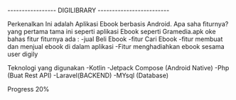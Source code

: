 ----------------- DIGILIBRARY -------------------------


Perkenalkan Ini adalah Aplikasi Ebook berbasis Android. Apa saha fiturnya?
yang pertama tama ini seperti aplikasi Ebook seperti Gramedia.apk
oke bahas fitur fiturnya ada :
-jual Beli Ebook
-fitur Cari Ebook
-fitur membuat dan menjual ebook di dalam aplikasi
-Fitur menghadiahkan ebook sesama user digily


Teknologi yang digunakan
-Kotlin
-Jetpack Compose (Android Native)
-Php (Buat Rest API)
-Laravel(BACKEND)
-MYsql (Database)

Progress 20%


